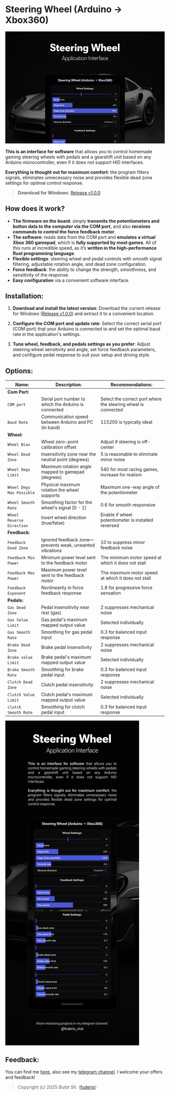 # Steering Wheel (Arduino -> Xbox360)

![Preview](readme/preview.png)

**This is an interface for software** that allows you to control homemade gaming steering wheels with pedals and a gearshift unit based on any Arduino microcontroller, even if it does not support HID interfaces.</br>

**Everything is thought out for maximum comfort**: the program filters signals, eliminates unnecessary noise and provides flexible dead zone settings for optimal control response.

> **Download for Windows**: [Release v1.0.0](https://github.com/fuderis/steering-wheel/raw/main/SteeringWheel.zip)


## How does it work?

* **The firmware on the board**: simply **transmits the potentiometers and button data to the computer via the COM port**, and also **receives commands to control the force feedback motor**.
* **The software**: reads data from the COM port and **emulates a virtual Xbox 360 gamepad**, which is **fully supported by most games**. All of this runs at incredible speed, as it’s **written in the high-performance Rust programming language**.
* **Flexible settings**: steering wheel and pedal controls with smooth signal filtering, adjustable rotation angle, and dead zone configuration.
* **Force feedback**: the ability to change the strength, smoothness, and sensitivity of the response.
* **Easy configuration** via a convenient software interface.


## Installation:

1. **Download and install the latest version**: Download the current release for Windows ([Release v1.0.0](https://github.com/fuderis/steering-wheel/raw/main/SteeringWheel.zip)) and extract it to a convenient location.

2. **Configure the COM port and update rate**: Select the correct serial port (COM port) that your Arduino is connected to and set the optimal baud rate in the application's settings.

3. **Tune wheel, feedback, and pedals settings as you prefer**: Adjust steering wheel sensitivity and angle, set force feedback parameters, and configure pedal response to suit your setup and driving style.


## Options:

| Name:                       | Description:                                                       | Recommendations:                                                |
|-----------------------------|--------------------------------------------------------------------|-----------------------------------------------------------------|
| **Com Port:**               |                                                                    |                                                                 |
| `COM port`                  | Serial port number to which the Arduino is connected               | Select the correct port where the steering wheel is connected   |
| `Baud Rate`                 | Communication speed between Arduino and PC (in baud)               | 115200 is typically ideal                                       |
| **Wheel:**                  |                                                                    |                                                                 |
| `Wheel Bias`                | Wheel zero-point calibration offset                                | Adjust if steering is off-center                                |
| `Wheel Dead Zone`           | Insensitivity zone near the neutral point (degrees)                | 5 is reasonable to eliminate minor noise                        |
| `Wheel Degs Limit`          | Maximum rotation angle mapped to gamepad (degrees)                 | 540 for most racing games, increase for realism                 |
| `Wheel Degs Max Possible`   | Physical maximum rotation the wheel supports                       | Maximum one-way angle of the potentiometer                      |
| `Wheel Smooth Rate`         | Smoothing factor for the wheel's signal [0 - 1]                    | 0.6 for smooth responsive                                       |
| `Wheel Reverse Direction`   | Invert wheel direction (true/false)                                | Enable if wheel potentiometer is installed reversed             |
| **Feedback:**               |                                                                    |                                                                 |
| `Feedback Dead Zone`        | Ignored feedback zone—prevents weak, unwanted vibrations           | 10 to suppress minor feedback noise                             |
| `Feedback Min Power`        | Minimum power level sent to the feedback motor                     | The minimum motor speed at which it does not stall              |
| `Feedback Max Power`        | Maximum power level sent to the feedback motor                     | The maximum motor speed at which it does not stall              |
| `Feedback Exponent`         | Nonlinearity in force feedback response                            | 1.8 for progressive force sensation                             |
| **Pedals:**                 |                                                                    |                                                                 |
| `Gas Dead Zone`             | Pedal insensitivity near rest (gas)                                | 2 suppresses mechanical noise                                   |
| `Gas Value Limit`           | Gas pedal's maximum mapped output value                            | Selected individually                                           |
| `Gas Smooth Rate`           | Smoothing for gas pedal input                                      | 0.3 for balanced input response                                 |
| `Brake Dead Zone`           | Brake pedal insensitivity                                          | 2 suppresses mechanical noise                                   |
| `Brake value Limit`         | Brake pedal's maximum mapped output value                          | Selected individually                                           |
| `Brake Smooth Rate`         | Smoothing for brake pedal input                                    | 0.3 for balanced input response                                 |
| `Clutch Dead Zone`          | Clutch pedal insensitivity                                         | 2 suppresses mechanical noise                                   |
| `Clutch Value Limit`        | Clutch pedal's maximum mapped output value                         | Selected individually                                           |
| `clutch Smooth Rate`        | Smoothing for clutch pedal input                                   | 0.3 for balanced input response                                 |

![Preview](readme/presentation.png)


## Feedback:

You can find me [here](https://t.me/fuderis), also see my [telegram channel](https://t.me/fuderis_club).
I welcome your offers and feedback!

> Copyright (c) 2025 *Bulat Sh.* ([fuderis](https://t.me/fuderis))
